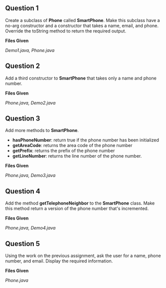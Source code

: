 ## Question 1

Create a subclass of **Phone** called **SmartPhone**. Make this subclass have a no-arg constructor and a constructor 
that takes a name, email, and phone. Override the toString method to return the required output.

**Files Given**

_Demo1.java, Phone.java_

## Question 2

Add a third constructor to **SmartPhone** that takes only a name and phone number.

**Files Given**

_Phone.java, Demo2.java_

## Question 3

Add more methods to **SmartPhone**.

* **hasPhoneNumber**: return true if the phone number has been initialized
* **getAreaCode**: returns the area code of the phone number
* **getPrefix**: returns the prefix of the phone number
* **getLineNumber**: returns the line number of the phone number.

**Files Given**

_Phone.java, Demo3.java_

## Question 4

Add the method **getTelephoneNeighbor** to the **SmartPhone** class. Make this method return a version of the phone 
number that's incremented.

**Files Given**

_Phone.java, Demo4.java_

## Question 5

Using the work on the previous assignment, ask the user for a name, phone number, and email. Display the required 
information.

**Files Given**

_Phone.java_
